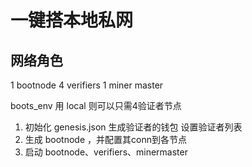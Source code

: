 
# 一键搭本地私网

## 网络角色

1 bootnode
4 verifiers
1 miner master

boots_env 用 local 则可以只需4验证者节点

1. 初始化 genesis.json 
    生成验证者的钱包
    设置验证者列表
1. 生成 bootnode ，并配置其conn到各节点
1. 启动 bootnode、verifiers、minermaster